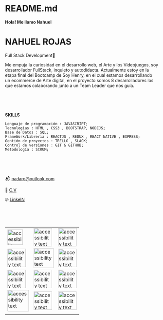 # README.md


**Hola! Me llamo Nahuel**

# **NAHUEL ROJAS**
Full Stack Development🚀

Me empuja la curiosidad en el desarrollo web, el Arte y los Videojuegos, soy desarrollador FullStack, inquieto y autodidacta. Actualmente estoy en la etapa final del Bootcamp de Soy Henry, en el cual estamos desarrollando un ecommerce de Arte digital, en el proyecto somos 8 desarrolladores los que estamos colaborando junto a un Team Leader que nos guía.

</br>
</br>
</br>


**SKILLS**
	
	Lenguaje de programación : JAVASCRIPT;
	Tecnologias : HTML , CSS3 , BOOTSTRAP, NODEJS;
	Base de Datos : SQL;
	FrameWork/Libreria : REACTJS , REDUX , REACT NATIVE , EXPRESS;
	Gentión de proyectos : TRELLO , SLACK;
	Control de versiones : GIT & GITHUB;
	Metodología : SCRUM;  
	
</br>
</br>
</br>

📬 nadaro@outlook.com

📝 [C.V](https://drive.google.com/file/d/1uO07T_DnipZ_jQUIzosZCGdwQV7b8po7/view "C.V")

🤓 [LinkeIN](https://www.linkedin.com/in/nahuelrojas-dev/ "LinkeIN") 

</br>
</br>
</br>

| || |
|-------| ----- |----|
|  <img src="https://user-images.githubusercontent.com/69209369/116448732-d1b28900-a82f-11eb-942c-025060103d98.png" width="50" alt="accessibility text"> | <img src="https://user-images.githubusercontent.com/69209369/116448879-f73f9280-a82f-11eb-8bef-b2b5bed7d173.png" width="60" alt="accessibility text"> |<img src="https://user-images.githubusercontent.com/69209369/116448815-e858e000-a82f-11eb-939d-e6e93abb25c4.png" width="60" alt="accessibility text">|
| <img src="https://user-images.githubusercontent.com/69209369/116448711-ccedd500-a82f-11eb-8a08-b53db08f6156.png" width="60" alt="accessibility text">    |   <img src="https://user-images.githubusercontent.com/69209369/116449049-22c27d00-a830-11eb-86f8-649703272c4f.png" width="65" alt="accessibility text">|<img src="https://user-images.githubusercontent.com/69209369/116448789-e000a500-a82f-11eb-88f1-0936293d47bc.png" width="60" alt="accessibility text">|
| <img src="https://user-images.githubusercontent.com/69209369/116448756-d9722d80-a82f-11eb-966c-a9f9f8cf41e8.png" width="60" alt="accessibility text">    |    <img src="https://user-images.githubusercontent.com/69209369/116448947-06bedb80-a830-11eb-8d96-e34affa3ad6c.png" width="60" alt="accessibility text"> |<img src="https://user-images.githubusercontent.com/69209369/116449008-19391500-a830-11eb-832b-cb45d8ba1243.png" width="60" alt="accessibility text">	|
|<img src="https://user-images.githubusercontent.com/69209369/116448969-0e7e8000-a830-11eb-9246-fd0ed6226151.png" width="70" alt="accessibility text">|<img src="https://seocom.agency/wp-content/uploads/2019/02/bootstrap-stack.png" width="60" alt="accessibility text">| <img src="https://user-images.githubusercontent.com/69209369/116448988-150cf780-a830-11eb-8cb7-7cf85ba56b69.png" width="60" alt="accessibility text">|
| || ||




